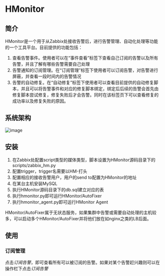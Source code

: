 # HMonitor

## 简介

HMonitor是一个用于从Zabbix处接收告警后，进行告警管理、自动化处理等功能的一个工具平台。目前提供的功能包括：

1. 查看告警事件。使用者可以在“事件查看”标签下查看自己订阅的告警以及所有告警，并且了解有哪些告警需要自己处理
2. 告警通知的订阅管理。在“订阅管理”标签下使用者可以订阅告警，对告警进行屏蔽，并查看一段时间内的告警情况
3. 告警的自动修复。在“自动修复”标签下使用者可以查看目前提供的自动修复脚本，并且可以将告警事件和对应的修复脚本绑定，绑定后后续的告警会首先由修复脚本尝试修复，修复失败后才会告警。同时在该标签页下可以查看修复的成功率以及修复失败的原因。

## 系统架构

![image](https://github.com/QthCN/hmonitor/blob/master/docs/images/framework.jpg)

## 安装

1. 在Zabbix处配置script类型的媒体类型，脚本设置为HMonitor源码目录下的scripts/zabbix_hm.py
2. 配置trigger，trigger名需要以HM-打头
3. 配置相应的接收告警用户，用户的send to配置为HMonitor的地址
4. 在某台主机安装MySQL
5. 执行HMonitor源码目录下的db.sql建立对应的表
6. 执行hmonitor.py即可运行HMonitor/AutoFixer
7. 执行hmonitor_agent.py即可运行HMonitor Agent

HMonitor/AutoFixer属于无状态服务，如果集群中告警或需要自动处理的主机较多，可以启动多个HMonitor/AutoFixer并将他们放在如nginx之类的LB后面。

## 使用

### 订阅管理

点击*订阅告警*，即可查看所有可以被订阅的告警。如果对某个告警赶兴趣则可以在操作栏下点击*订阅告警*
